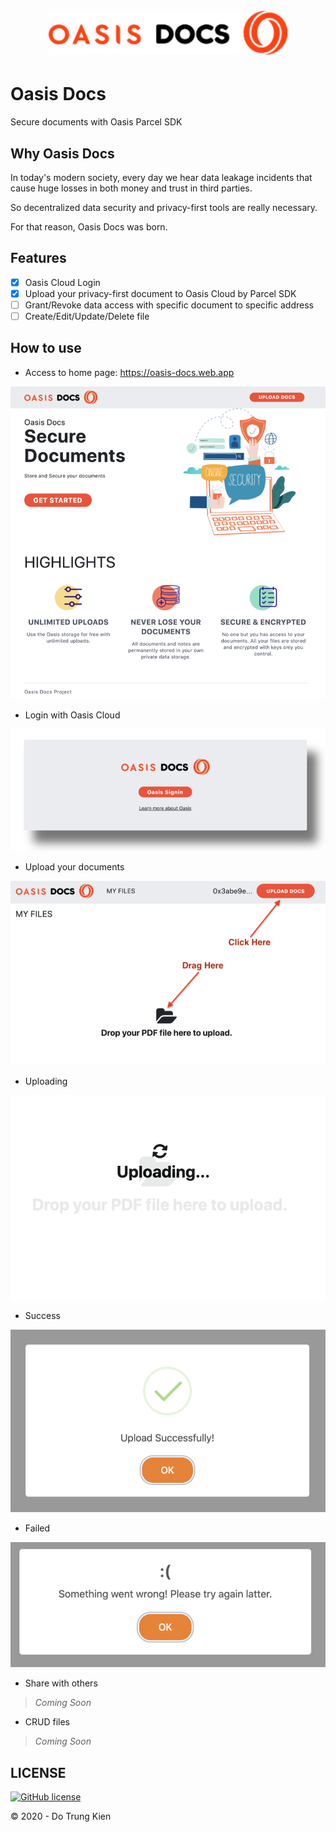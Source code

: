 <h1 align="center">
  <br>
    <img src="./documentations/logo.png" alt="Oasis Docs logo" title="Oasis Docs"  height="70" />
  <br>
</h1>

# Oasis Docs

Secure documents with Oasis Parcel SDK

## Why Oasis Docs

In today's modern society, every day we hear data leakage incidents that cause huge losses in both money and trust in third parties.

So decentralized data security and privacy-first tools are really necessary.

For that reason, Oasis Docs was born.

## Features

- [x] Oasis Cloud Login
- [x] Upload your privacy-first document to Oasis Cloud by Parcel SDK
- [ ] Grant/Revoke data access with specific document to specific address
- [ ] Create/Edit/Update/Delete file

## How to use

- Access to home page: https://oasis-docs.web.app

![home](documentations/home.png)

- Login with Oasis Cloud

![login](documentations/login.png)

- Upload your documents

![upload](documentations/upload.png)

- Uploading

![upload](documentations/uploading.png)

- Success

![upload](documentations/success.png)

- Failed

![upload](documentations/failed.png)

- Share with others

> _Coming Soon_

- CRUD files

> _Coming Soon_

## LICENSE

[![GitHub license](https://img.shields.io/badge/license-MIT-blue.svg?style=for-the-badge)](./LICENSE)

© 2020 - Do Trung Kien
